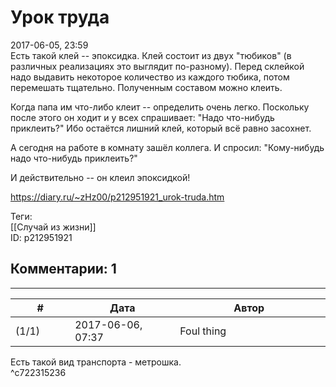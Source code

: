 Урок труда
==========

  
2017-06-05, 23:59  
 Есть такой клей -- эпоксидка. Клей состоит из двух "тюбиков" (в различных реализациях это выглядит по-разному). Перед склейкой надо выдавить некоторое количество из каждого тюбика, потом перемешать тщательно. Полученным составом можно клеить.   
   
 Когда папа им что-либо клеит -- определить очень легко. Поскольку после этого он ходит и у всех спрашивает: "Надо что-нибудь приклеить?" Ибо остаётся лишний клей, который всё равно засохнет.   
   
 А сегодня на работе в комнату зашёл коллега. И спросил: "Кому-нибудь надо что-нибудь приклеить?"   
   
 И действительно -- он клеил эпоксидкой!   
  
<https://diary.ru/~zHz00/p212951921_urok-truda.htm>  
  
Теги:  
[[Случай из жизни]]  
ID: p212951921  


Комментарии: 1
--------------

  


---



|         #         |              Дата              |                     Автор                     |           ID           |
| --- | --- | --- | --- |
| (1/1) | 2017-06-06, 07:37 | Foul thing | c722315236 |

  
 Есть такой вид транспорта - метрошка.   
 ^c722315236